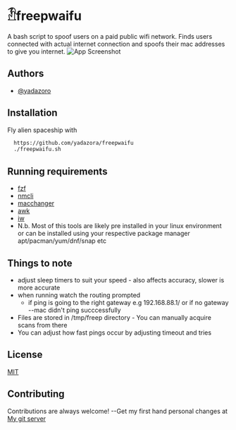 
# 𓁟freepwaifu

A bash script to spoof users on a paid public wifi network. Finds users connected with actual internet connection and
spoofs their mac addresses to give you internet.
![App Screenshot](https://i.imgur.com/CpAwt8O.png)


## Authors

- [@yadazoro](https://www.github.com/yadazoro)


## Installation

Fly alien spaceship with

```bash
  https://github.com/yadazora/freepwaifu
  ./freepwaifu.sh
```
## Running requirements
* [fzf](https://github.com/junegunn/fzf)
* [nmcli](https://github.com/ushiboy/nmcli)
* [macchanger](https://github.com/alobbs/macchanger)
* [awk](https://github.com/onetrueawk/awk)
* [iw](https://aur.archlinux.org/iw-git.git)
* N.b. Most of this tools are likely pre installed in your linux environment or
can be installed using your respective package manager apt/pacman/yum/dnf/snap etc

## Things to note
* adjust sleep timers to suit your speed - also affects accuracy, slower is more accurate
* when running watch the routing prompted 
    * if ping is going to the right gateway e.g 192.168.88.1/ or if no gateway --mac didn't ping succcessfully
* Files are stored in /tmp/freep directory - You can manually acquire scans from there
* You can adjust how fast pings occur by adjusting timeout and tries

## License

[MIT](https://choosealicense.com/licenses/mit/)


## Contributing

Contributions are always welcome!
--Get my first hand personal changes at
[My git server](https://git.yada.quest)



